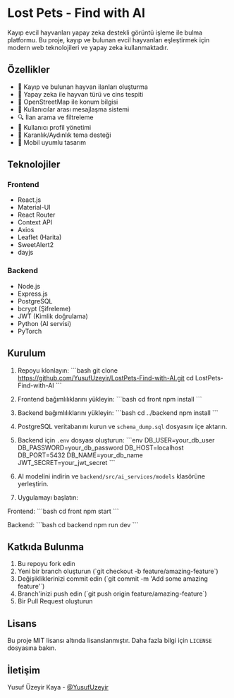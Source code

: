 # Lost Pets - Find with AI

Kayıp evcil hayvanları yapay zeka destekli görüntü işleme ile bulma platformu. Bu proje, kayıp ve bulunan evcil hayvanları eşleştirmek için modern web teknolojileri ve yapay zeka kullanmaktadır.

## Özellikler

- 🐾 Kayıp ve bulunan hayvan ilanları oluşturma
- 🤖 Yapay zeka ile hayvan türü ve cins tespiti
- 📍 OpenStreetMap ile konum bilgisi
- 💬 Kullanıcılar arası mesajlaşma sistemi
- 🔍 İlan arama ve filtreleme
- 👤 Kullanıcı profil yönetimi
- 🌙 Karanlık/Aydınlık tema desteği
- 📱 Mobil uyumlu tasarım

## Teknolojiler

### Frontend
- React.js
- Material-UI
- React Router
- Context API
- Axios
- Leaflet (Harita)
- SweetAlert2
- dayjs

### Backend
- Node.js
- Express.js
- PostgreSQL
- bcrypt (Şifreleme)
- JWT (Kimlik doğrulama)
- Python (AI servisi)
- PyTorch

## Kurulum

1. Repoyu klonlayın:
\`\`\`bash
git clone https://github.com/YusufUzeyir/LostPets-Find-with-AI.git
cd LostPets-Find-with-AI
\`\`\`

2. Frontend bağımlılıklarını yükleyin:
\`\`\`bash
cd front
npm install
\`\`\`

3. Backend bağımlılıklarını yükleyin:
\`\`\`bash
cd ../backend
npm install
\`\`\`

4. PostgreSQL veritabanını kurun ve `schema_dump.sql` dosyasını içe aktarın.

5. Backend için `.env` dosyası oluşturun:
\`\`\`env
DB_USER=your_db_user
DB_PASSWORD=your_db_password
DB_HOST=localhost
DB_PORT=5432
DB_NAME=your_db_name
JWT_SECRET=your_jwt_secret
\`\`\`

6. AI modelini indirin ve `backend/src/ai_services/models` klasörüne yerleştirin.

7. Uygulamayı başlatın:

Frontend:
\`\`\`bash
cd front
npm start
\`\`\`

Backend:
\`\`\`bash
cd backend
npm run dev
\`\`\`

## Katkıda Bulunma

1. Bu repoyu fork edin
2. Yeni bir branch oluşturun (\`git checkout -b feature/amazing-feature\`)
3. Değişikliklerinizi commit edin (\`git commit -m 'Add some amazing feature'\`)
4. Branch'inizi push edin (\`git push origin feature/amazing-feature\`)
5. Bir Pull Request oluşturun

## Lisans

Bu proje MIT lisansı altında lisanslanmıştır. Daha fazla bilgi için `LICENSE` dosyasına bakın.

## İletişim

Yusuf Üzeyir Kaya - [@YusufUzeyir](https://github.com/YusufUzeyir) 
